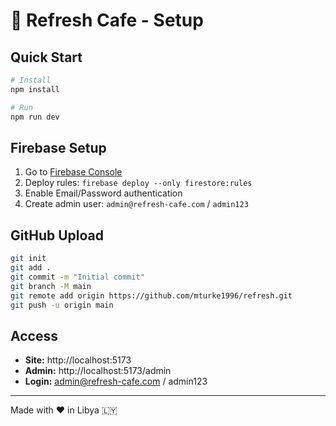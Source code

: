 # 🚀 Refresh Cafe - Setup

## Quick Start

```bash
# Install
npm install

# Run
npm run dev
```

## Firebase Setup

1. Go to [Firebase Console](https://console.firebase.google.com)
2. Deploy rules: `firebase deploy --only firestore:rules`
3. Enable Email/Password authentication
4. Create admin user: `admin@refresh-cafe.com` / `admin123`

## GitHub Upload

```bash
git init
git add .
git commit -m "Initial commit"
git branch -M main
git remote add origin https://github.com/mturke1996/refresh.git
git push -u origin main
```

## Access

- **Site:** http://localhost:5173
- **Admin:** http://localhost:5173/admin
- **Login:** admin@refresh-cafe.com / admin123

---

Made with ❤️ in Libya 🇱🇾
